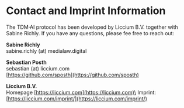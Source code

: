 # Contact and Imprint Information

The TDM·AI protocol has been developed by Liccium B.V. together with Sabine Richly. If you have any questions, please fee free to reach out:

**Sabine Richly**\
sabine.richly (at) medialaw.digital

**Sebastian Posth** \
sebastian (at) liccium.com\
[https://github.com/sposth](https://github.com/sposth)

**Liccium B.V.** \
Homepage [https://liccium.com](https://liccium.com)\
Imprint: [https://liccium.com/imprint/](https://liccium.com/imprint/)
